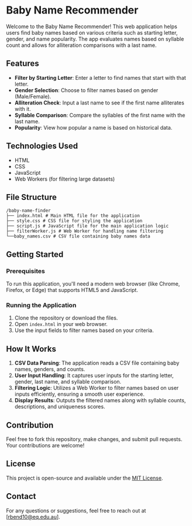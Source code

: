 # Baby Name Recommender

Welcome to the Baby Name Recommender! This web application helps users find baby names based on various criteria such as starting letter, gender, and name popularity. The app evaluates names based on syllable count and allows for alliteration comparisons with a last name.

## Features

- **Filter by Starting Letter**: Enter a letter to find names that start with that letter.
- **Gender Selection**: Choose to filter names based on gender (Male/Female).
- **Alliteration Check**: Input a last name to see if the first name alliterates with it.
- **Syllable Comparison**: Compare the syllables of the first name with the last name.
- **Popularity**: View how popular a name is based on historical data.

## Technologies Used

- HTML
- CSS
- JavaScript
- Web Workers (for filtering large datasets)

## File Structure

``` File Structure
/baby-name-finder
├── index.html # Main HTML file for the application
├── style.css # CSS file for styling the application
├── script.js # JavaScript file for the main application logic
├── filterWorker.js # Web Worker for handling name filtering
└──baby_names.csv # CSV file containing baby names data
```
## Getting Started

### Prerequisites

To run this application, you'll need a modern web browser (like Chrome, Firefox, or Edge) that supports HTML5 and JavaScript.

### Running the Application

1. Clone the repository or download the files.
2. Open `index.html` in your web browser. 
3. Use the input fields to filter names based on your criteria.

## How It Works

1. **CSV Data Parsing**: The application reads a CSV file containing baby names, genders, and counts.
2. **User Input Handling**: It captures user inputs for the starting letter, gender, last name, and syllable comparison.
3. **Filtering Logic**: Utilizes a Web Worker to filter names based on user inputs efficiently, ensuring a smooth user experience.
4. **Display Results**: Outputs the filtered names along with syllable counts, descriptions, and uniqueness scores.

## Contribution

Feel free to fork this repository, make changes, and submit pull requests. Your contributions are welcome!

## License

This project is open-source and available under the [MIT License](LICENSE).

## Contact

For any questions or suggestions, feel free to reach out at [rbend10@eq.edu.au].
